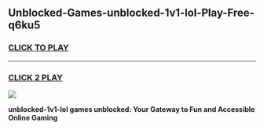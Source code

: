 
## Unblocked-Games-unblocked-1v1-lol-Play-Free-q6ku5
<h3>
<a href="https://premium76.site?title=unblocked-1v1-lol&ref=12A">CLICK TO PLAY</a></h3>
<hr>

<h3>
<a href="https://premium76.site?title=unblocked-1v1-lol&ref=12A">CLICK 2 PLAY</a>
  
</h3>

<a href="https://premium76.site?title=unblocked-1v1-lol&ref=12A"><img src="https://clearcache.store/games.png"></a>


**unblocked-1v1-lol games unblocked: Your Gateway to Fun and Accessible Online Gaming**
